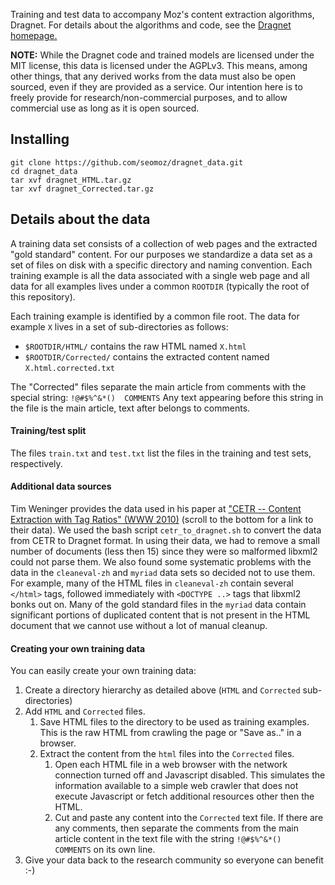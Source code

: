 
Training and test data to accompany Moz's content extraction algorithms,
Dragnet.  For details about the algorithms and code, see the 
[Dragnet homepage.](https://github.com/seomoz/dragnet)

<b>NOTE:</b> While the Dragnet code and trained models are licensed under the
MIT license, this data is licensed under the AGPLv3.  This means,
among other things, that any derived works from the data must also
be open sourced, even if they are provided as a service.  Our intention
here is to freely provide for research/non-commercial purposes, and
to allow commercial use as long as it is open sourced.

## Installing

```
git clone https://github.com/seomoz/dragnet_data.git
cd dragnet_data
tar xvf dragnet_HTML.tar.gz
tar xvf dragnet_Corrected.tar.gz
```

## Details about the data

A training data set consists of a collection of web pages and the extracted
"gold standard" content.  For our purposes we standardize
a data set as a set of files on disk with a specific directory and naming
convention.  Each training example is all the data associated
with a single web page and all data for all examples lives under
a common `ROOTDIR` (typically the root of this repository).

Each training example is identified by a common file root.
The data for example `X` lives in a set of sub-directories as follows:

* `$ROOTDIR/HTML/` contains the raw HTML named `X.html`
* `$ROOTDIR/Corrected/` contains the extracted content named `X.html.corrected.txt`

The "Corrected" files separate the main article from comments with the
special string:
```!@#$%^&*()  COMMENTS```
Any text appearing before this string
in the file is the main article, text after belongs to comments.

#### Training/test split

The files `train.txt` and `test.txt` list the files in the training and test
sets, respectively.

#### Additional data sources

Tim Weninger provides the data used in his paper at
["CETR -- Content Extraction with Tag Ratios" (WWW 2010)](http://web.engr.illinois.edu/~weninge1/cetr/)
(scroll to the bottom for a link to their data).
We used the bash script `cetr_to_dragnet.sh` to convert the data from CETR to Dragnet format.  In using their data,
we had to remove a small number of documents (less then 15) since they were so malformed
libxml2 could not parse them.  We also found some systematic problems with the data in the
`cleaneval-zh` and `myriad` data sets so decided not to use them.  For example,
many of the HTML files in `cleaneval-zh` contain several `</html>` tags, followed immediately
with `<DOCTYPE ..>` tags that libxml2 bonks out on.  Many of the gold standard files
in the `myriad` data contain significant portions of duplicated content that is not
present in the HTML document that we cannot use without a lot of manual cleanup.

#### Creating your own training data

You can easily create your own training data:

1.  Create a directory hierarchy as detailed above (`HTML` and `Corrected` sub-directories)
2.  Add `HTML` and `Corrected` files.
    1.  Save HTML files to the directory to be used as training examples.  This is the raw HTML from crawling the page or "Save as.." in a browser.
    2.  Extract the content from the `html` files into the `Corrected` files.
        1.  Open each HTML file in a web browser with the network connection turned off
            and Javascript disabled.  This simulates the information available to a simple
            web crawler that does not execute Javascript or fetch additional
            resources other then the HTML.
        2.  Cut and paste any content into the `Corrected` text
            file.  If there are any comments, then separate the comments from the main
            article content in the text file with the string `!@#$%^&*()  COMMENTS`
            on its own line.
3.  Give your data back to the research community so everyone can benefit :-)

